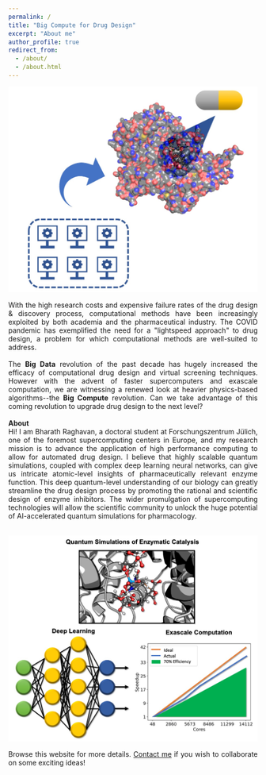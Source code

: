 ```yaml
---
permalink: /
title: "Big Compute for Drug Design"
excerpt: "About me"
author_profile: true
redirect_from: 
  - /about/
  - /about.html
---
```


<p align="center">
 <img src="images/Banner.jpg">
</p>

<div style="text-align: justify">
With the high research costs and expensive failure rates of the drug design & discovery process, computational methods have been increasingly exploited by both academia and the pharmaceutical industry. The COVID pandemic has exemplified the need for a "lightspeed approach" to drug design, a problem for which computational methods are well-suited to address.
<br>
<br>
The <b>Big Data</b> revolution of the past decade has hugely increased the efficacy of computational drug design and virtual screening techniques. However with the advent of faster supercomputers and exascale computation, we are witnessing a renewed look at heavier physics-based algorithms--the <b>Big Compute</b> revolution. Can we take advantage of this coming revolution to upgrade drug design to the next level?
<br>
<br>
<b>About</b>
<br>
Hi! I am Bharath Raghavan, a doctoral student at Forschungszentrum Jülich, one of the foremost supercomputing centers in Europe, and my research mission is to advance the application of high performance computing to allow for automated drug design. I believe that highly scalable quantum simulations, coupled with complex deep learning neural networks, can give us intricate atomic-level insights of pharmaceutically relevant enzyme function. This deep quantum-level understanding of our biology can greatly streamline the drug design process by promoting the rational and scientific design of enzyme inhibitors. The wider promulgation of supercomputing technologies will allow the scientific community to unlock the huge potential of AI-accelerated quantum simulations for pharmacology.
<br>
<br>
</div>

<p align="center">
 <img src="images/Banner2.jpg">
</p>

<div style="text-align: justify">
Browse this website for more details. <a href="https://www.fz-juelich.de/profile/raghavan_b">Contact me</a> if you wish to collaborate on some exciting ideas!
</div>
